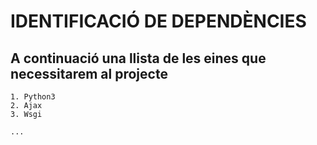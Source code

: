 # IDENTIFICACIÓ DE DEPENDÈNCIES

## A continuació una llista de les eines que necessitarem al projecte

    1. Python3     
    2. Ajax
    3. Wsgi
    
    ...
